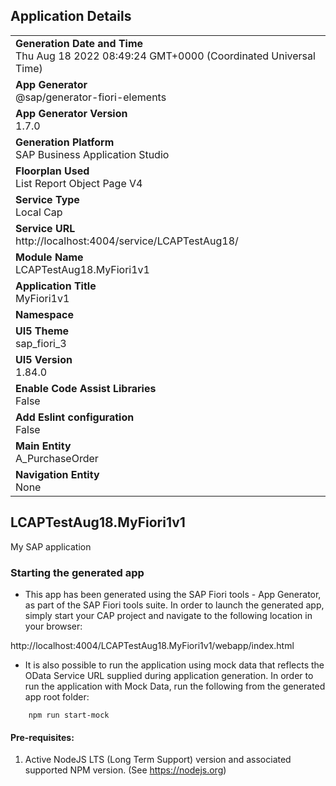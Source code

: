 ## Application Details
|               |
| ------------- |
|**Generation Date and Time**<br>Thu Aug 18 2022 08:49:24 GMT+0000 (Coordinated Universal Time)|
|**App Generator**<br>@sap/generator-fiori-elements|
|**App Generator Version**<br>1.7.0|
|**Generation Platform**<br>SAP Business Application Studio|
|**Floorplan Used**<br>List Report Object Page V4|
|**Service Type**<br>Local Cap|
|**Service URL**<br>http://localhost:4004/service/LCAPTestAug18/
|**Module Name**<br>LCAPTestAug18.MyFiori1v1|
|**Application Title**<br>MyFiori1v1|
|**Namespace**<br>|
|**UI5 Theme**<br>sap_fiori_3|
|**UI5 Version**<br>1.84.0|
|**Enable Code Assist Libraries**<br>False|
|**Add Eslint configuration**<br>False|
|**Main Entity**<br>A_PurchaseOrder|
|**Navigation Entity**<br>None|

## LCAPTestAug18.MyFiori1v1

My SAP application

### Starting the generated app

-   This app has been generated using the SAP Fiori tools - App Generator, as part of the SAP Fiori tools suite.  In order to launch the generated app, simply start your CAP project and navigate to the following location in your browser:

http://localhost:4004/LCAPTestAug18.MyFiori1v1/webapp/index.html

- It is also possible to run the application using mock data that reflects the OData Service URL supplied during application generation.  In order to run the application with Mock Data, run the following from the generated app root folder:

```
    npm run start-mock
```

#### Pre-requisites:

1. Active NodeJS LTS (Long Term Support) version and associated supported NPM version.  (See https://nodejs.org)


